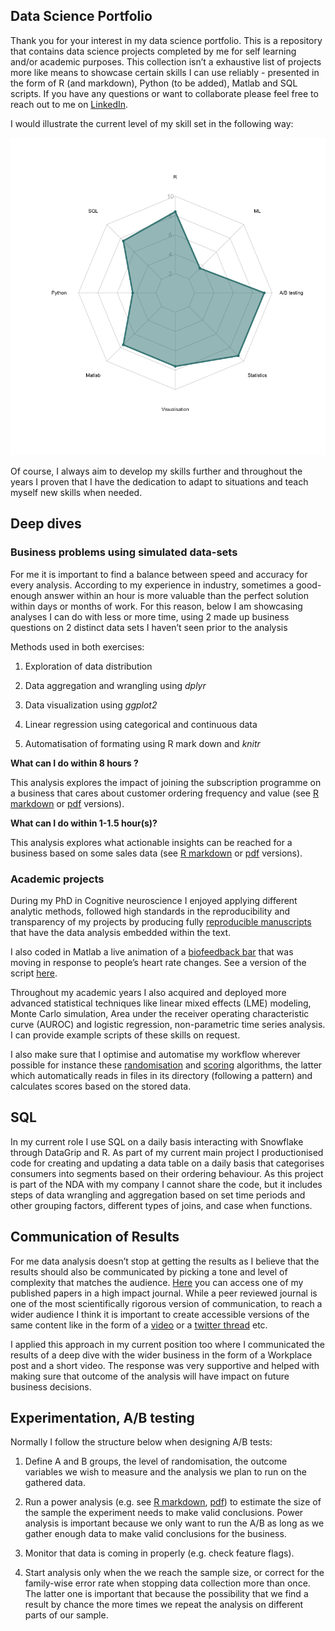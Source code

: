 Data Science Portfolio
----------------------

Thank you for your interest in my data science portfolio. This is a
repository that contains data science projects completed by me for self
learning and/or academic purposes. This collection isn’t a exhaustive
list of projects more like means to showcase certain skills I can use
reliably - presented in the form of R (and markdown), Python (to be
added), Matlab and SQL scripts. If you have any questions or want to
collaborate please feel free to reach out to me on
[LinkedIn](https://www.linkedin.com/in/lilla-hodossy/).

I would illustrate the current level of my skill set in the following
way:

![Radar plot skills](skills.png)

Of course, I always aim to develop my skills further and throughout the
years I proven that I have the dedication to adapt to situations and
teach myself new skills when needed.

Deep dives
----------

### Business problems using simulated data-sets

For me it is important to find a balance between speed and accuracy for
every analysis. According to my experience in industry, sometimes a
good-enough answer within an hour is more valuable than the perfect
solution within days or months of work. For this reason, below I am
showcasing analyses I can do with less or more time, using 2 made up
business questions on 2 distinct data sets I haven’t seen prior to the
analysis

Methods used in both exercises:

1.  Exploration of data distribution

2.  Data aggregation and wrangling using *dplyr*

3.  Data visualization using *ggplot2*

4.  Linear regression using categorical and continuous data

5.  Automatisation of formating using R mark down and *knitr*

**What can I do within 8 hours ?**

This analysis explores the impact of joining the subscription programme
on a business that cares about customer ordering frequency and value
(see [R
markdown](https://github.com/HoLilla/Portfolio/blob/master/Industry_exercise/portfolio1.Rmd)
or
[pdf](https://github.com/HoLilla/Portfolio/blob/master/Industry_exercise/Portfolio1.pdf)
versions).

**What can I do within 1-1.5 hour(s)?**

This analysis explores what actionable insights can be reached for a
business based on some sales data (see [R
markdown](https://github.com/HoLilla/Portfolio/blob/master/Industry_exercise/Portfolio2.Rmd)
or
[pdf](https://github.com/HoLilla/Portfolio/blob/master/Industry_exercise/Portfolio2.pdf)
versions).

### Academic projects

During my PhD in Cognitive neuroscience I enjoyed applying different
analytic methods, followed high standards in the reproducibility and
transparency of my projects by producing fully [reproducible
manuscripts](https://github.com/HoLilla/Hodossy-Tsakiris-2019/blob/master/Hodossy_Tsakiris_after_reviews.Rmd)
that have the data analysis embedded within the text.

I also coded in Matlab a live animation of a [biofeedback
bar](https://www.youtube.com/watch?v=Irc-ZeKeUUY) that was moving in
response to people’s heart rate changes. See a version of the script
[here](https://github.com/HoLilla/PhD_Study5/blob/master/study5_v2.m).

Throughout my academic years I also acquired and deployed more advanced
statistical techniques like linear mixed effects (LME) modeling, Monte
Carlo simulation, Area under the receiver operating characteristic curve
(AUROC) and logistic regression, non-parametric time series analysis. I
can provide example scripts of these skills on request.

I also make sure that I optimise and automatise my workflow wherever
possible for instance these
[randomisation](https://github.com/HoLilla/PhD_Study5/blob/master/condition_randomisation.R)
and
[scoring](https://github.com/HoLilla/PhD_Study5/blob/master/scoring_study5.m)
algorithms, the latter which automatically reads in files in its
directory (following a pattern) and calculates scores based on the
stored data.

SQL
---

In my current role I use SQL on a daily basis interacting with Snowflake
through DataGrip and R. As part of my current main project I
productionised code for creating and updating a data table on a daily
basis that categorises consumers into segments based on their ordering
behaviour. As this project is part of the NDA with my company I cannot
share the code, but it includes steps of data wrangling and aggregation
based on set time periods and other grouping factors, different types of
joins, and case when functions.

Communication of Results
------------------------

For me data analysis doesn’t stop at getting the results as I believe
that the results should also be communicated by picking a tone and level
of complexity that matches the audience.
[Here](https://www.sciencedirect.com/science/article/pii/S0010027719302264?casa_token=jMCs-TjFFgYAAAAA:469e8Fm5YXTnI_BsSvKw5Gz7ZSgsiCG0yTNDjWM0sWvUYGIFtTNko7WHg-O-FBGDF4Gj_121XXw#f0010)
you can access one of my published papers in a high impact journal.
While a peer reviewed journal is one of the most scientifically rigorous
version of communication, to reach a wider audience I think it is
important to create accessible versions of the same content like in the
form of a [video](https://www.youtube.com/watch?v=f_3z9lXBJzw) or a
[twitter
thread](https://twitter.com/Lilla_Hodossy/status/1174291708697333760)
etc.

I applied this approach in my current position too where I communicated
the results of a deep dive with the wider business in the form of a
Workplace post and a short video. The response was very supportive and
helped with making sure that outcome of the analysis will have impact on
future business decisions.

Experimentation, A/B testing
----------------------------

Normally I follow the structure below when designing A/B tests:

1.  Define A and B groups, the level of randomisation, the outcome
    variables we wish to measure and the analysis we plan to run on the
    gathered data.

2.  Run a power analysis (e.g. see [R
    markdown](https://github.com/HoLilla/Portfolio/blob/master/Industry_exercise/power.Rmd),
    [pdf](https://github.com/HoLilla/Portfolio/blob/master/Industry_exercise/power.pdf))
    to estimate the size of the sample the experiment needs to make
    valid conclusions. Power analysis is important because we only want
    to run the A/B as long as we gather enough data to make valid
    conclusions for the business.

3.  Monitor that data is coming in properly (e.g. check feature flags).

4.  Start analysis only when the we reach the sample size, or correct
    for the family-wise error rate when stopping data collection more
    than once. The latter one is important that because the possibility
    that we find a result by chance the more times we repeat the
    analysis on different parts of our sample.
